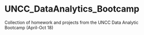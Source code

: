 # UNCC_DataAnalytics_Bootcamp
Collection of homework and projects from the UNCC Data Analytic Bootcamp (April-Oct 18)
